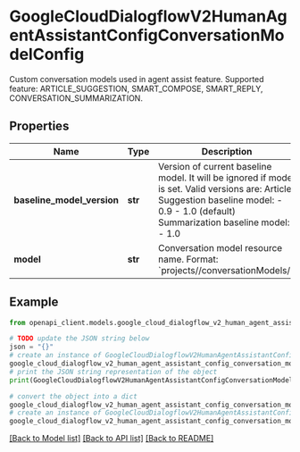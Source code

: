# GoogleCloudDialogflowV2HumanAgentAssistantConfigConversationModelConfig

Custom conversation models used in agent assist feature. Supported feature: ARTICLE_SUGGESTION, SMART_COMPOSE, SMART_REPLY, CONVERSATION_SUMMARIZATION.

## Properties

Name | Type | Description | Notes
------------ | ------------- | ------------- | -------------
**baseline_model_version** | **str** | Version of current baseline model. It will be ignored if model is set. Valid versions are: Article Suggestion baseline model: - 0.9 - 1.0 (default) Summarization baseline model: - 1.0 | [optional] 
**model** | **str** | Conversation model resource name. Format: &#x60;projects//conversationModels/&#x60;. | [optional] 

## Example

```python
from openapi_client.models.google_cloud_dialogflow_v2_human_agent_assistant_config_conversation_model_config import GoogleCloudDialogflowV2HumanAgentAssistantConfigConversationModelConfig

# TODO update the JSON string below
json = "{}"
# create an instance of GoogleCloudDialogflowV2HumanAgentAssistantConfigConversationModelConfig from a JSON string
google_cloud_dialogflow_v2_human_agent_assistant_config_conversation_model_config_instance = GoogleCloudDialogflowV2HumanAgentAssistantConfigConversationModelConfig.from_json(json)
# print the JSON string representation of the object
print(GoogleCloudDialogflowV2HumanAgentAssistantConfigConversationModelConfig.to_json())

# convert the object into a dict
google_cloud_dialogflow_v2_human_agent_assistant_config_conversation_model_config_dict = google_cloud_dialogflow_v2_human_agent_assistant_config_conversation_model_config_instance.to_dict()
# create an instance of GoogleCloudDialogflowV2HumanAgentAssistantConfigConversationModelConfig from a dict
google_cloud_dialogflow_v2_human_agent_assistant_config_conversation_model_config_from_dict = GoogleCloudDialogflowV2HumanAgentAssistantConfigConversationModelConfig.from_dict(google_cloud_dialogflow_v2_human_agent_assistant_config_conversation_model_config_dict)
```
[[Back to Model list]](../README.md#documentation-for-models) [[Back to API list]](../README.md#documentation-for-api-endpoints) [[Back to README]](../README.md)


